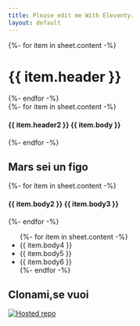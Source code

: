 ```yaml
---
title: Please edit me With Eleventy.
layout: default
---
```





<div class="listing">
{%- for item in sheet.content -%}
  <h1>{{ item.header }}</h1>
{%- endfor -%}
</div>


<div class="listing">
{%- for item in sheet.content -%}
  <h4>{{ item.header2 }} {{ item.body }}</h4>
{%- endfor -%}
</div>




## Mars sei un figo


<div class="listing">
{%- for item in sheet.content -%}
  <h4>{{ item.body2 }} {{ item.body3 }}</h4>
{%- endfor -%}
</div>
<ul class="listing">
{%- for item in sheet.content -%}
  <li>{{ item.body4 }}</li>
  <li>{{ item.body5 }}</li>
  <li>{{ item.body6 }}</li>
{%- endfor -%}
</ul>

## Clonami,se vuoi

[![Hosted repo](https://avatars3.githubusercontent.com/u/22106995?s=460&v=4)](https://github.com/trinkolleffe/)



